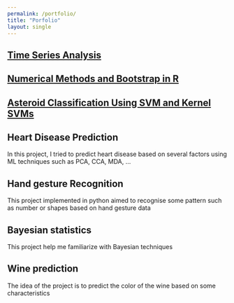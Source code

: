 ```yaml
---
permalink: /portfolio/
title: "Porfolio"
layout: single
---
```


## [Time Series Analysis](https://victordujardin.github.io/_pages/Time-series-analysis/)

## [Numerical Methods and Bootstrap in R](https://victordujardin.github.io/_pages/numerical-methods/)

## [Asteroid Classification Using SVM and Kernel SVMs](https://victordujardin.github.io/_pages/statistical-machine-learning/)

## Heart Disease Prediction

In this project, I tried to predict heart disease based on several factors using ML techniques such as PCA, CCA, MDA, ...



## Hand gesture Recognition
This project implemented in python aimed to recognise some pattern such as number or shapes based on hand gesture data

## Bayesian statistics
This project help me familiarize with Bayesian techniques

## Wine prediction

The idea of the project is to predict the color of the wine based on some characteristics
